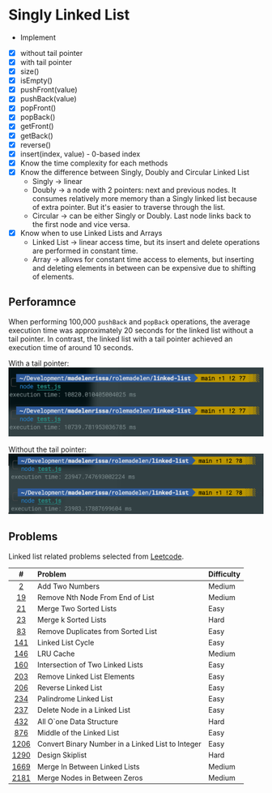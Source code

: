 # Singly Linked List

- Implement
- [x] without tail pointer
- [x] with tail pointer
- [x] size()
- [x] isEmpty()
- [x] pushFront(value)
- [x] pushBack(value)
- [x] popFront()
- [x] popBack()
- [x] getFront()
- [x] getBack()
- [x] reverse()
- [x] insert(index, value) - 0-based index
- [x] Know the time complexity for each methods
- [x] Know the difference between Singly, Doubly and Circular Linked List
  - Singly -> linear
  - Doubly -> a node with 2 pointers: next and previous nodes. It consumes relatively more memory than a Singly linked list because of extra pointer. But it's easier to traverse through the list.
  - Circular -> can be either Singly or Doubly. Last node links back to the first node and vice versa.
- [x] Know when to use Linked Lists and Arrays
  - Linked List -> linear access time, but its insert and delete operations are performed in constant time.
  - Array -> allows for constant time access to elements, but inserting and deleting elements in between can be expensive due to shifting of elements.

## Perforamnce

When performing 100,000 `pushBack` and `popBack` operations, the average execution time
was approximately 20 seconds for the linked list without a tail pointer. In contrast,
the linked list with a tail pointer achieved an execution time of around 10 seconds.

With a tail pointer:
![performance with tail](./bin/linked-list-with-tail.png)

Without the tail pointer:
![performance without tail](./bin/linked-list-without-tail.png)

## Problems

Linked list related problems selected from [Leetcode](https://leetcode.com/tag/linked-list/).

|       #       | Problem                                           | Difficulty |
| :-----------: | :------------------------------------------------ | :--------- |
|    [2][i2]    | Add Two Numbers                                   | Medium     |
|   [19][i19]   | Remove Nth Node From End of List                  | Medium     |
|   [21][i21]   | Merge Two Sorted Lists                            | Easy       |
|   [23][i23]   | Merge k Sorted Lists                              | Hard       |
|   [83][i83]   | Remove Duplicates from Sorted List                | Easy       |
|  [141][i141]  | Linked List Cycle                                 | Easy       |
|  [146][i146]  | LRU Cache                                         | Medium     |
|  [160][i160]  | Intersection of Two Linked Lists                  | Easy       |
|  [203][i203]  | Remove Linked List Elements                       | Easy       |
|  [206][i206]  | Reverse Linked List                               | Easy       |
|  [234][i234]  | Palindrome Linked List                            | Easy       |
|  [237][i237]  | Delete Node in a Linked List                      | Easy       |
|  [432][i432]  | All O`one Data Structure                          | Hard       |
|  [876][i876]  | Middle of the Linked List                         | Easy       |
| [1206][i1206] | Convert Binary Number in a Linked List to Integer | Easy       |
| [1290][i1290] | Design Skiplist                                   | Hard       |
| [1669][i1669] | Merge In Between Linked Lists                     | Medium     |
| [2181][i2181] | Merge Nodes in Between Zeros                      | Medium     |

[i2]: https://leetcode.com/problems/add-two-numbers/
[i19]: https://leetcode.com/problems/remove-nth-node-from-end-of-list/
[i21]: https://leetcode.com/problems/merge-two-sorted-lists/
[i23]: https://leetcode.com/problems/merge-k-sorted-lists/
[i83]: https://leetcode.com/problems/remove-duplicates-from-sorted-list/
[i141]: https://leetcode.com/problems/linked-list-cycle/
[i146]: https://leetcode.com/problems/lru-cache/
[i160]: https://leetcode.com/problems/intersection-of-two-linked-lists/
[i203]: https://leetcode.com/problems/remove-linked-list-elements/
[i206]: https://leetcode.com/problems/reverse-linked-list/
[i234]: https://leetcode.com/problems/palindrome-linked-list/
[i237]: https://leetcode.com/problems/delete-node-in-a-linked-list/
[i432]: https://leetcode.com/problems/all-oone-data-structure/
[i876]: https://leetcode.com/problems/middle-of-the-linked-list/
[i1206]: https://leetcode.com/problems/convert-binary-number-in-a-linked-list-to-integer/
[i1290]: https://leetcode.com/problems/design-skiplist/
[i1669]: https://leetcode.com/problems/merge-in-between-linked-lists/
[i2181]: https://leetcode.com/problems/merge-nodes-in-between-zeros/
